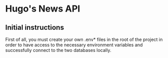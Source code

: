 # Hugo's News API

## Initial instructions
First of all, you must create your own .env* files in the root of the project in order to have access to the necessary environment variables and successfully connect to the two databases locally.
